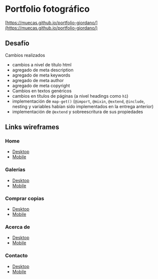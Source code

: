 # Portfolio fotográfico

[https://muecas.github.io/portfolio-giordano/](https://muecas.github.io/portfolio-giordano/)

## Desafío

Cambios realizados

- cambios a nivel de título html
- agregado de meta description
- agregado de meta keywords
- agregado de meta author
- agregado de meta copyright
- Cambios en textos genéricos
- cambios en títulos de páginas (a nivel headings como `h1`)
- implementación de `map-get()` (`@import`, `@mixin`, `@extend`, `@include`, nesting y variables habían sido implementados en la entrega anterior)
- implementación de `@extend` y sobreescritura de sus propiedades

## Links wireframes

### Home
- [Desktop](https://wireframe.cc/GGMXWV)
- [Mobile](https://wireframe.cc/lWe81g)

### Galerías
- [Desktop](https://wireframe.cc/jKx6bR)
- [Mobile](https://wireframe.cc/FLRoJ9)

### Comprar copias
- [Desktop](https://wireframe.cc/0cT7NR)
- [Mobile](https://wireframe.cc/eX4n73)

### Acerca de
- [Desktop](https://wireframe.cc/u2yoMx)
- [Mobile](https://wireframe.cc/MFstLV)

### Contacto
- [Desktop](https://wireframe.cc/uGLNV1)
- [Mobile](https://wireframe.cc/o5v0Ju)